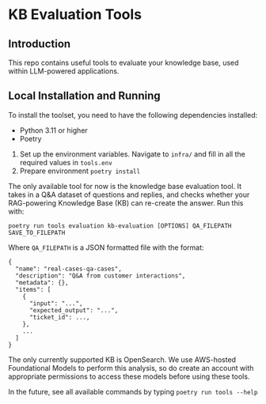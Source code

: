 # KB Evaluation Tools

## Introduction

This repo contains useful tools to evaluate your knowledge base, used within LLM-powered applications.

## Local Installation and Running

To install the toolset, you need to have the following dependencies installed:

* Python 3.11 or higher
* Poetry

1. Set up the environment variables. Navigate to `infra/` and fill in all the required values in `tools.env`
2. Prepare environment ```poetry install```

The only available tool for now is the knowledge base evaluation tool. It takes in a Q&A dataset of questions and replies, and checks whether your RAG-powering Knowledge Base (KB) can re-create the answer. Run this with:

```poetry run tools evaluation kb-evaluation [OPTIONS] QA_FILEPATH SAVE_TO_FILEPATH```

Where `QA_FILEPATH` is a JSON formatted file with the format:

```
{
  "name": "real-cases-qa-cases",
  "description": "Q&A from customer interactions",
  "metadata": {},
  "items": [
    {
      "input": "...",
      "expected_output": "...",
      "ticket_id": ...,
    },
    ...
  ]
}
```

The only currently supported KB is OpenSearch. We use AWS-hosted Foundational Models to perform this analysis, so do create an account with appropriate permissions to access these models before using these tools.

In the future, see all available commands by typing `poetry run tools --help`
